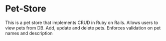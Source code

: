 # Pet-Store
This is a pet store that implements CRUD in Ruby on Rails. Allows users to view pets from DB. Add, update and delete pets. Enforces validation on pet names and description
